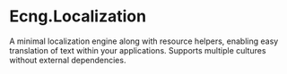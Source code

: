 # Ecng.Localization

A minimal localization engine along with resource helpers, enabling easy
translation of text within your applications. Supports multiple cultures without
external dependencies.
